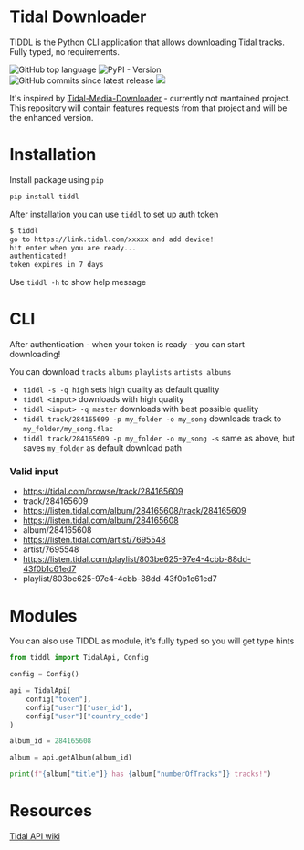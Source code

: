 # Tidal Downloader

TIDDL is the Python CLI application that allows downloading Tidal tracks.
Fully typed, no requirements.

![GitHub top language](https://img.shields.io/github/languages/top/oskvr37/tiddl?style=for-the-badge)
![PyPI - Version](https://img.shields.io/pypi/v/tiddl?style=for-the-badge)
![GitHub commits since latest release](https://img.shields.io/github/commits-since/oskvr37/tiddl/latest?style=for-the-badge)
[<img src="https://img.shields.io/badge/gitmoji-%20😜%20😍-FFDD67.svg?style=for-the-badge" />](https://gitmoji.dev)

It's inspired by [Tidal-Media-Downloader](https://github.com/yaronzz/Tidal-Media-Downloader) - currently not mantained project.
This repository will contain features requests from that project and will be the enhanced version.

# Installation

Install package using `pip`

```bash
pip install tiddl
```

After installation you can use `tiddl` to set up auth token

```bash
$ tiddl
go to https://link.tidal.com/xxxxx and add device!
hit enter when you are ready...
authenticated!
token expires in 7 days
```

Use `tiddl -h` to show help message

# CLI

After authentication - when your token is ready - you can start downloading!

You can download `tracks` `albums` `playlists` `artists albums`

- `tiddl -s -q high` sets high quality as default quality
- `tiddl <input>` downloads with high quality
- `tiddl <input> -q master` downloads with best possible quality
- `tiddl track/284165609 -p my_folder -o my_song` downloads track to `my_folder/my_song.flac`
- `tiddl track/284165609 -p my_folder -o my_song -s` same as above, but saves `my_folder` as default download path

### Valid input

- https://tidal.com/browse/track/284165609
- track/284165609
- https://listen.tidal.com/album/284165608/track/284165609
- https://listen.tidal.com/album/284165608
- album/284165608
- https://listen.tidal.com/artist/7695548
- artist/7695548
- https://listen.tidal.com/playlist/803be625-97e4-4cbb-88dd-43f0b1c61ed7
- playlist/803be625-97e4-4cbb-88dd-43f0b1c61ed7

# Modules

You can also use TIDDL as module, it's fully typed so you will get type hints

```python
from tiddl import TidalApi, Config

config = Config()

api = TidalApi(
	config["token"],
	config["user"]["user_id"],
	config["user"]["country_code"]
)

album_id = 284165608

album = api.getAlbum(album_id)

print(f"{album["title"]} has {album["numberOfTracks"]} tracks!")
```

# Resources

[Tidal API wiki](https://github.com/Fokka-Engineering/TIDAL)
